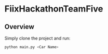 # FiixHackathonTeamFive

## Overview

Simply clone the project and run:
```python
python main.py <Car Name>
```
